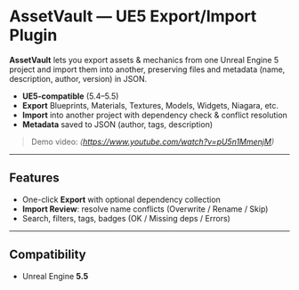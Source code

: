 # AssetVault — UE5 Export/Import Plugin

**AssetVault** lets you export assets & mechanics from one Unreal Engine 5 project and import them into another, preserving files and metadata (name, description, author, version) in JSON.

- **UE5-compatible** (5.4–5.5)  
- **Export** Blueprints, Materials, Textures, Models, Widgets, Niagara, etc.  
- **Import** into another project with dependency check & conflict resolution  
- **Metadata** saved to JSON (author, tags, description)

> Demo video: *(https://www.youtube.com/watch?v=pU5n1MmenjM)*  

---

## Features

- One-click **Export** with optional dependency collection  
- **Import Review**: resolve name conflicts (Overwrite / Rename / Skip)  
- Search, filters, tags, badges (OK / Missing deps / Errors)

---

## Compatibility

- Unreal Engine **5.5**  
